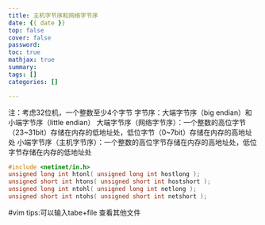 ```yaml
---
title: 主机字节序和网络字节序
date: {{ date }}
top: false
cover: false
password:
toc: true
mathjax: true
summary:
tags: [] 
categories: []

---
```


注：考虑32位机，一个整数至少4个字节
字节序：大端字节序（big endian）和小端字节序（little endian）
大端字节序（网络字节序）：一个整数的高位字节（23~31bit）存储在内存的低地址处，低位字节（0~7bit）存储在内存的高地址处
小端字节序（主机字节序）：一个整数的高位字节存储在内存的高地址处，低位字节存储在内存的低地址处

```c
#include <netinet/in.h>
unsigned long int htonl( unsigned long int hostlong );
unsigned short int htons( unsigned short int hostshort );
unsigned long int ntohl( unsigned long int netlong );
unsigned short int ntohs( unsigned short int netshort );
```
#vim 
tips:可以输入tabe+file 查看其他文件 